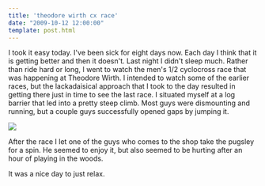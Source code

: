 ```yaml
---
title: 'theodore wirth cx race'
date: "2009-10-12 12:00:00"
template: post.html
---
```


I took it easy today. I've been sick for eight days now. Each day I think that it is getting better and then it doesn't. Last night I didn't sleep much. Rather than ride hard or long, I went to watch the men's 1/2 cyclocross race that was happening at Theodore Wirth. I intended to watch some of the earlier races, but the lackadaisical approach that I took to the day resulted in getting there just in time to see the last race. I situated myself at a log barrier that led into a pretty steep climb. Most guys were dismounting and running, but a couple guys successfully opened gaps by jumping it.

![](http://slowtheory.openphoto.me.s3.amazonaws.com/custom/200910/Mens-12-wirth-cx-race--10_4002843104_o-18407c_800x800.jpg)

After the race I let one of the guys who comes to the shop take the pugsley for a spin. He seemed to enjoy it, but also seemed to be hurting after an hour of playing in the woods.

It was a nice day to just relax.